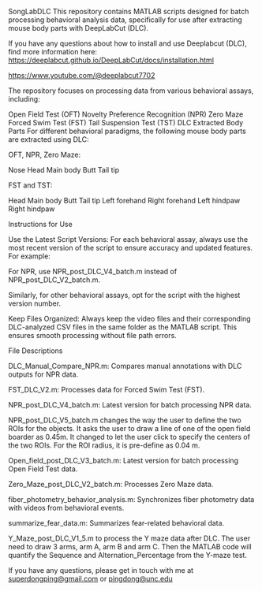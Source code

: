SongLabDLC
This repository contains MATLAB scripts designed for batch processing behavioral analysis data, specifically for use after extracting mouse body parts with DeepLabCut (DLC). 

If you have any questions about how to install and use Deeplabcut (DLC), find more information here:
https://deeplabcut.github.io/DeepLabCut/docs/installation.html

https://www.youtube.com/@deeplabcut7702

The repository focuses on processing data from various behavioral assays, including:

Open Field Test (OFT)
Novelty Preference Recognition (NPR)
Zero Maze
Forced Swim Test (FST)
Tail Suspension Test (TST)
DLC Extracted Body Parts
For different behavioral paradigms, the following mouse body parts are extracted using DLC:

OFT, NPR, Zero Maze:

Nose
Head
Main body
Butt
Tail tip

FST and TST:

Head
Main body
Butt
Tail tip
Left forehand
Right forehand
Left hindpaw
Right hindpaw

Instructions for Use

Use the Latest Script Versions:
For each behavioral assay, always use the most recent version of the script to ensure accuracy and updated features. For example:

For NPR, use NPR_post_DLC_V4_batch.m instead of NPR_post_DLC_V2_batch.m.

Similarly, for other behavioral assays, opt for the script with the highest version number.

Keep Files Organized:
Always keep the video files and their corresponding DLC-analyzed CSV files in the same folder as the MATLAB script. This ensures smooth processing without file path errors.

File Descriptions

DLC_Manual_Compare_NPR.m: Compares manual annotations with DLC outputs for NPR data.

FST_DLC_V2.m: Processes data for Forced Swim Test (FST).

NPR_post_DLC_V4_batch.m: Latest version for batch processing NPR data.

NPR_post_DLC_V5_batch.m changes the way the user to define the two ROIs for the objects. It asks the user to draw a line of one of the open field boarder as 0.45m. It changed to let the user click to specify the centers of the two ROIs. For the ROI radius, it is pre-define as 0.04 m.

Open_field_post_DLC_V3_batch.m: Latest version for batch processing Open Field Test data.

Zero_Maze_post_DLC_V2_batch.m: Processes Zero Maze data.

fiber_photometry_behavior_analysis.m: Synchronizes fiber photometry data with videos from behavioral events.

summarize_fear_data.m: Summarizes fear-related behavioral data.

Y_Maze_post_DLC_V1_5.m to process the Y maze data after DLC. The user need to draw 3 arms, arm A, arm B and arm C. Then the MATLAB code will quantify the Sequence and Alternation_Percentage from the Y-maze test.

If you have any questions, please get in touch with me at superdongping@gmail.com or pingdong@unc.edu
